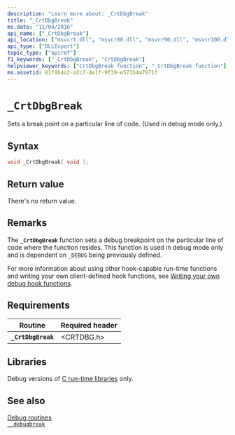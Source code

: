 ```yaml
---
description: "Learn more about: _CrtDbgBreak"
title: "_CrtDbgBreak"
ms.date: "11/04/2016"
api_name: ["_CrtDbgBreak"]
api_location: ["msvcrt.dll", "msvcr80.dll", "msvcr90.dll", "msvcr100.dll", "msvcr100_clr0400.dll", "msvcr110.dll", "msvcr110_clr0400.dll", "msvcr120.dll", "msvcr120_clr0400.dll", "ucrtbase.dll"]
api_type: ["DLLExport"]
topic_type: ["apiref"]
f1_keywords: ["_CrtDbgBreak", "CrtDbgBreak"]
helpviewer_keywords: ["CrtDbgBreak function", "_CrtDbgBreak function"]
ms.assetid: 01f8b4a2-a2c7-4e1f-9f39-e573b4a7871f
---
```

# `_CrtDbgBreak`

Sets a break point on a particular line of code. (Used in debug mode only.)

## Syntax

```C
void _CrtDbgBreak( void );
```

## Return value

There's no return value.

## Remarks

The **`_CrtDbgBreak`** function sets a debug breakpoint on the particular line of code where the function resides. This function is used in debug mode only and is dependent on `_DEBUG` being previously defined.

For more information about using other hook-capable run-time functions and writing your own client-defined hook functions, see [Writing your own debug hook functions](/visualstudio/debugger/debug-hook-function-writing).

## Requirements

|Routine|Required header|
|-------------|---------------------|
|**`_CrtDbgBreak`**|\<CRTDBG.h>|

## Libraries

Debug versions of [C run-time libraries](../crt-library-features.md) only.

## See also

[Debug routines](../debug-routines.md)\
[`__debugbreak`](../../intrinsics/debugbreak.md)
